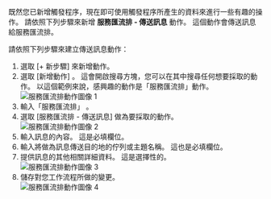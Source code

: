 既然您已新增觸發程序，現在即可使用觸發程序所產生的資料來進行一些有趣的操作。 請依照下列步驟來新增 **服務匯流排 - 傳送訊息** 動作。 這個動作會傳送訊息給服務匯流排。  

請依照下列步驟來建立傳送訊息動作：  

1. 選取 [+ 新步驟]  來新增動作。  
2. 選取 [新增動作] 。 這會開啟搜尋方塊，您可以在其中搜尋任何想要採取的動作。 以這個範例來說，感興趣的動作是「服務匯流排」動作。    
   ![服務匯流排動作圖像 1](./media/connectors-create-api-servicebus/action-1.png)   
3. 輸入「服務匯流排」 。  
4. 選取 [服務匯流排 - 傳送訊息]  做為要採取的動作。  
   ![服務匯流排動作圖像 2](./media/connectors-create-api-servicebus/action-2.png)    
5. 輸入訊息的內容。 這是必填欄位。  
6. 輸入將做為訊息傳送目的地的佇列或主題名稱。 這也是必填欄位。   
7. 提供訊息的其他相關詳細資料。 這是選擇性的。     
   ![服務匯流排動作圖像 3](./media/connectors-create-api-servicebus/action-3.png)    
8. 儲存對您工作流程所做的變更。   
   ![服務匯流排動作圖像 4](./media/connectors-create-api-servicebus/action-4.png)     

